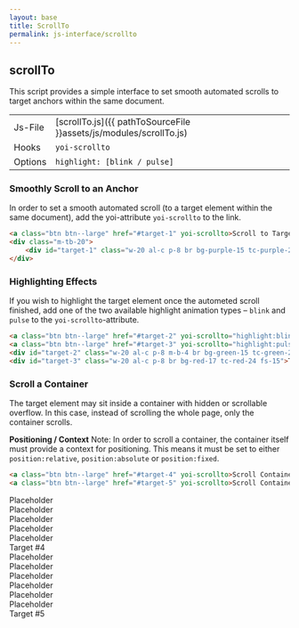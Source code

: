 ```yaml
---
layout: base
title: ScrollTo
permalink: js-interface/scrollto
---
```


## scrollTo
This script provides a simple interface to set smooth automated scrolls to target anchors within the same document.

|         |                                                                    |
| -       | -                                                                  |
| Js-File | [scrollTo.js]({{ pathToSourceFile }}assets/js/modules/scrollTo.js) |
| Hooks   | `yoi-scrollto`                                                     |
| Options | `highlight: [blink / pulse]`                                       |

### Smoothly Scroll to an Anchor
In order to set a smooth automated scroll (to a target element within the same document), add the yoi-attribute `yoi-scrollto` to the link.

```html
<a class="btn btn--large" href="#target-1" yoi-scrollto>Scroll to Target #1</a>
<div class="m-tb-20">
    <div id="target-1" class="w-20 al-c p-8 br bg-purple-15 tc-purple-24 fs-15">Target #1</div>
</div>
```

### Highlighting Effects
If you wish to highlight the target element once the autometed scroll finished, add one of the two available highlight animation types – `blink` and `pulse` to the `yoi-scrollto`-attribute.

```html
<a class="btn btn--large" href="#target-2" yoi-scrollto="highlight:blink">Scroll to Target #2</a>
<a class="btn btn--large" href="#target-3" yoi-scrollto="highlight:pulse">Scroll to Target #3</a>
<div id="target-2" class="w-20 al-c p-8 m-b-4 br bg-green-15 tc-green-24 fs-15">Target #2</div>
<div id="target-3" class="w-20 al-c p-8 br bg-red-17 tc-red-24 fs-15">Target #3</div>
```

### Scroll a Container
The target element may sit inside a container with hidden or scrollable overflow. In this case, instead of scrolling the whole page, only the container scrolls.

<p class="hint"><b>Positioning / Context</b> Note: In order to scroll a container, the container itself must provide a context for positioning. This means it must be set to either <code>position:relative</code>, <code>position:absolute</code> or <code>position:fixed</code>.</p>

```html
<a class="btn btn--large" href="#target-4" yoi-scrollto>Scroll Container to Target #4</a>
<a class="btn btn--large" href="#target-5" yoi-scrollto>Scroll Container to Target #5</a>
```

<div class="m-t-4 h-40 p-4 br b-all bc-main-22 pos-rel scrl-y">
    <div class="w-20 al-c p-8 m-b-2 br bg-main-23 tc-main-12 fs-15">Placeholder</div>
    <div class="w-20 al-c p-8 m-b-2 br bg-main-23 tc-main-12 fs-15">Placeholder</div>
    <div class="w-20 al-c p-8 m-b-2 br bg-main-23 tc-main-12 fs-15">Placeholder</div>
    <div class="w-20 al-c p-8 m-b-2 br bg-main-23 tc-main-12 fs-15">Placeholder</div>
    <div class="w-20 al-c p-8 m-b-2 br bg-main-23 tc-main-12 fs-15">Placeholder</div>
    <div id="target-4" class="w-20 al-c p-8 m-b-2 br bg-yellow-20 tc-yellow-8 fs-15">Target #4</div>
    <div class="w-20 al-c p-8 m-b-2 br bg-main-23 tc-main-12 fs-15">Placeholder</div>
    <div class="w-20 al-c p-8 m-b-2 br bg-main-23 tc-main-12 fs-15">Placeholder</div>
    <div class="w-20 al-c p-8 m-b-2 br bg-main-23 tc-main-12 fs-15">Placeholder</div>
    <div class="w-20 al-c p-8 m-b-2 br bg-main-23 tc-main-12 fs-15">Placeholder</div>
    <div class="w-20 al-c p-8 m-b-2 br bg-main-23 tc-main-12 fs-15">Placeholder</div>
    <div class="w-20 al-c p-8 m-b-2 br bg-main-23 tc-main-12 fs-15">Placeholder</div>
    <div id="target-5" class="w-20 al-c p-8 m-b-2 br bg-yellow-20 tc-yellow-8 fs-15">Target #5</div>
</div>
